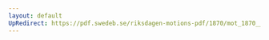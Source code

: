 ```yaml
---
layout: default
UpRedirect: https://pdf.swedeb.se/riksdagen-motions-pdf/1870/mot_1870__ak__00056/mot_1870__ak__00056_001.pdf
---
```

